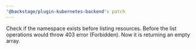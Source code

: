 ```yaml
---
'@backstage/plugin-kubernetes-backend': patch
---
```


Check if the namespace exists before listing resources. Before the list operations would throw 403 error (Forbidden). Now it is returning an empty array.

